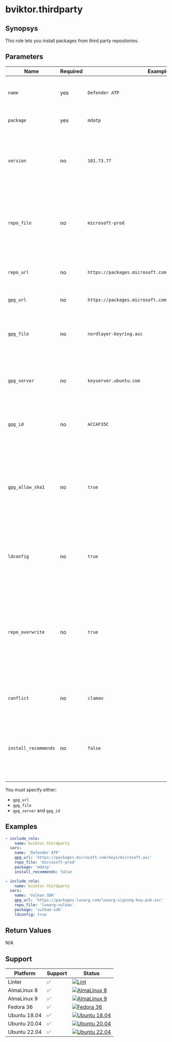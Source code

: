 # bviktor.thirdparty

## Synopsys

This role lets you install packages from third party repositories.

## Parameters

| Name | Required | Example | Description |
|---|---|---|---|
| `name` | yes | `Defender ATP` | Package nick name, only for informative purposes during the run. |
| `package` | yes | `mdatp` | Package name to be installed from the repo. |
| `version` | no | `101.73.77` | Package version to install. If specified, the package will also be locked to that version with `apt-mark hold` or `dnf versionlock`. |
| `repo_file` | no | `microsoft-prod` | Repo file in your `templates` directory without the `.repo.j2` or `list.j2` suffix. If not specified, you must specify `repo_url`. |
| `repo_url` | no | `https://packages.microsoft.com/config/rhel/8/prod.repo` | Repo file URL. If not specified, you must specify `repo_file`. |
| `gpg_url` | no | `https://packages.microsoft.com/keys/microsoft.asc` | URL for the GPG file used to sign the repo. |
| `gpg_file` | no | `nordlayer-keyring.asc` | GPG file in your `files` directory. Not recommended, since GPG keys regularly change in most repos. |
| `gpg_server` | no | `keyserver.ubuntu.com` | GPG server address to import the key from. Only supported on Debian derivatives. |
| `gpg_id` | no | `ACCAF35C` | ID of the key hosted on the GPG server. Only supported on Debian derivatives. |
| `gpg_allow_sha1` | no | `true` | By default, EL 9 and up won't allow importing RPM keys with SHA1 algo. Setting this to `true` temporarily changes the policy to allow SHA1 keys. Only supported on Red Hat derivatives. |
| `ldconfig` | no | `true` | If `true`, ldconfig is ran after the installation finishes. Useful when installing libraries that extend `LD_LIBRARY_PATH`. |
| `repo_overwrite` | no | `true` | If `true`, the repo file is deployed once more after package installation. Useful when the package alters the repo file during installation and thus would break idempotency, e.g. Google Chrome. |
| `conflict` | no | `clamav` | Avoid installing `package` on systems where this package is installed. |
| `install_recommends` | no | `false` | By default, recommended dependencies are installed. This instructs apt to don't do that. Only supported on Debian derivatives. |

You must specify either:

- `gpg_url`
- `gpg_file`
- `gpg_server` and `gpg_id`

## Examples

```yml
- include_role:
    name: bviktor.thirdparty
  vars:
    name: 'Defender ATP'
    gpg_url: 'https://packages.microsoft.com/keys/microsoft.asc'
    repo_file: 'microsoft-prod'
    package: 'mdatp'
    install_recommends: false

- include_role:
    name: bviktor.thirdparty
  vars:
    name: 'Vulkan SDK'
    gpg_url: 'https://packages.lunarg.com/lunarg-signing-key-pub.asc'
    repo_file: 'lunarg-vulkan'
    package: 'vulkan-sdk'
    ldconfig: true
```

## Return Values

N/A

## Support

| Platform | Support | Status |
|---|---|---|
| Linter | ✅ | [![Lint](https://github.com/noobient/ansible-galaxy-thirdparty/actions/workflows/lint.yml/badge.svg)](https://github.com/noobient/ansible-galaxy-thirdparty/actions/workflows/lint.yml) |
| AlmaLinux 8 | ✅ | [![AlmaLinux 8](https://github.com/noobient/ansible-galaxy-thirdparty/actions/workflows/almalinux-8.yml/badge.svg)](https://github.com/noobient/ansible-galaxy-thirdparty/actions/workflows/almalinux-8.yml) |
| AlmaLinux 9 | ✅ | [![AlmaLinux 9](https://github.com/noobient/ansible-galaxy-thirdparty/actions/workflows/almalinux-9.yml/badge.svg)](https://github.com/noobient/ansible-galaxy-thirdparty/actions/workflows/almalinux-9.yml) |
| Fedora 36 | ✅ | [![Fedora 36](https://github.com/noobient/ansible-galaxy-thirdparty/actions/workflows/fedora-36.yml/badge.svg)](https://github.com/noobient/ansible-galaxy-thirdparty/actions/workflows/fedora-36.yml) |
| Ubuntu 18.04 | ✅ | [![Ubuntu 18.04](https://github.com/noobient/ansible-galaxy-thirdparty/actions/workflows/ubuntu-18.04.yml/badge.svg)](https://github.com/noobient/ansible-galaxy-thirdparty/actions/workflows/ubuntu-18.04.yml) |
| Ubuntu 20.04 | ✅ | [![Ubuntu 20.04](https://github.com/noobient/ansible-galaxy-thirdparty/actions/workflows/ubuntu-20.04.yml/badge.svg)](https://github.com/noobient/ansible-galaxy-thirdparty/actions/workflows/ubuntu-20.04.yml) |
| Ubuntu 22.04 | ✅ | [![Ubuntu 22.04](https://github.com/noobient/ansible-galaxy-thirdparty/actions/workflows/ubuntu-22.04.yml/badge.svg)](https://github.com/noobient/ansible-galaxy-thirdparty/actions/workflows/ubuntu-22.04.yml) |
